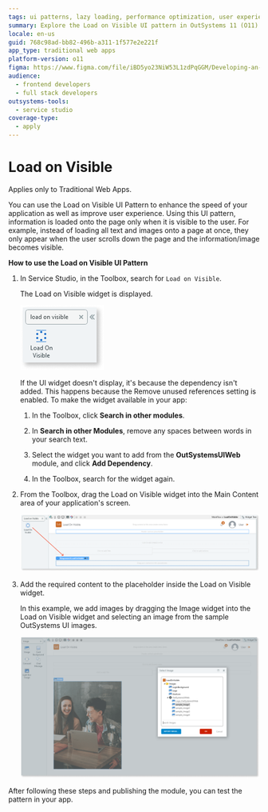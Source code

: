 ```yaml
---
tags: ui patterns, lazy loading, performance optimization, user experience, web development
summary: Explore the Load on Visible UI pattern in OutSystems 11 (O11) to enhance application speed and user experience by loading content only when visible.
locale: en-us
guid: 768c98ad-bb82-496b-a311-1f577e2e221f
app_type: traditional web apps
platform-version: o11
figma: https://www.figma.com/file/iBD5yo23NiW53L1zdPqGGM/Developing-an-Application?type=design&node-id=245%3A40&mode=design&t=u4ANW5BJS7Flsdmg-1
audience:
  - frontend developers
  - full stack developers
outsystems-tools:
  - service studio
coverage-type:
  - apply
---
```


# Load on Visible

<div class="info" markdown="1">

Applies only to Traditional Web Apps.

</div>

You can use the Load on Visible UI Pattern to enhance the speed of your application as well as improve user experience. Using this UI pattern, information is loaded onto the page only when it is visible to the user. For example, instead of loading all text and images onto a page at once, they only appear when the user scrolls down the page and the information/image becomes visible.

**How to use the Load on Visible UI Pattern**

1. In Service Studio, in the Toolbox, search for `Load on Visible`.

    The Load on Visible widget is displayed.

     ![Screenshot showing the Load on Visible widget in the Service Studio toolbox](images/loadonvisible-3-ss.png "Load on Visible Widget in Service Studio")

    If the UI widget doesn't display, it's because the dependency isn't added. This happens because the Remove unused references setting is enabled. To make the widget available in your app:

    1. In the Toolbox, click **Search in other modules**.

    1. In **Search in other Modules**, remove any spaces between words in your search text.

    1. Select the widget you want to add from the **OutSystemsUIWeb** module, and click **Add Dependency**.

    1. In the Toolbox, search for the widget again.

1. From the Toolbox, drag the Load on Visible widget into the Main Content area of your application's screen.

    ![Image depicting the process of dragging the Load on Visible widget into the Main Content area](images/loadonvisible-4-ss.png "Dragging Load on Visible Widget")

1. Add the required content to the placeholder inside the Load on Visible widget.

    In this example, we add images by dragging the Image widget into the Load on Visible widget and selecting an image from the sample OutSystems UI images.

    ![Example of adding images to the Load on Visible widget placeholder in Service Studio](images/loadonvisible-5-ss.png "Adding Content to Load on Visible Widget")

After following these steps and publishing the module, you can test the pattern in your app.
